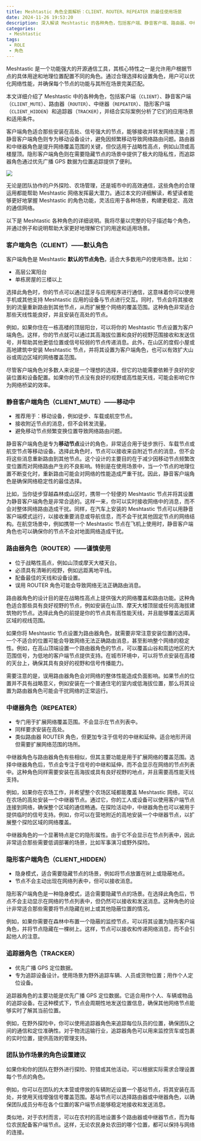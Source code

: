 ```yaml
---
title: Meshtastic 角色全面解析：CLIENT、ROUTER、REPEATER 的最佳使用场景
date: 2024-11-26 19:53:20
description: 深入解读 Meshtastic 的各种角色，包括客户端、静音客户端、路由器、中继器、隐形客户端和追踪器，帮助用户了解每种角色的功能及其适用场景，优化网状网络的性能与稳定性。
categories:
 - Meshtastic
tags:
 - ROLE
 - 角色
---
```


Meshtastic 是一个功能强大的开源通信工具，其核心特性之一是允许用户根据节点的具体用途和地理位置配置不同的角色。通过合理选择和设置角色，用户可以优化网络性能，并确保每个节点的功能与其所在场景完美匹配。

本文详细介绍了 Meshtastic 中的各种角色，包括客户端（`CLIENT`）、静音客户端（`CLIENT_MUTE`）、路由器（`ROUTER`）、中继器（`REPEATER`）、隐形客户端（`CLIENT_HIDDEN`）和追踪器（`TRACKER`），并结合实际案例分析了它们的应用场景和适用条件。

客户端角色适合那些安装在高处、信号强大的节点，能够接收并转发网络流量；而静音客户端角色则专为移动设备设计，避免因频繁移动导致网络路由问题。路由器和中继器角色是提升网络覆盖范围的关键，但仅适用于战略性高点，例如山顶或高楼屋顶。隐形客户端角色则在需要隐藏节点的场景中提供了极大的隐私性，而追踪器角色通过优先广播 GPS 数据为位置追踪提供了便利。

![](https://pole1.co.uk/meshtastic-roles/recomended-meshtastic-roles.png)

无论是团队协作的户外探险、农场管理，还是城市中的高效通信，这些角色的合理运用都能帮助 Meshtastic 网络发挥最大潜力。通过本文的详细解读，希望读者能够更好地掌握 Meshtastic 的角色功能，灵活应用于各种场景，构建更稳定、高效的通信网络。

以下是 Meshtastic 各种角色的详细说明。我将尽量以完整的句子描述每个角色，并通过例子和说明帮助大家更好地理解它们的用途和适用场景。

### 客户端角色（CLIENT）——默认角色

客户端角色是 Meshtastic **默认的节点角色**，适合大多数用户的使用场景。比如：

- 高层公寓阳台
- 单栋房屋的三楼以上

选择此角色时，你的节点可以通过蓝牙与应用程序进行通信，这意味着你可以使用手机或其他支持 Meshtastic 应用的设备与节点进行交互。同时，节点会将其接收到的流量重新路由到其他节点，从而扩展整个网络的覆盖范围。这种角色非常适合那些天线性能良好，并且安装在高处的节点。

例如，如果你住在一栋高楼的顶层阳台，可以将你的 Meshtastic 节点设置为客户端角色。这样，你的节点就可以通过其高海拔位置和良好的视野范围接收和发送信号，并帮助其他更低位置或信号较弱的节点传递消息。此外，在山区的度假小屋或高地建筑中安装 Meshtastic 节点，并将其设置为客户端角色，也可以有效扩大山谷或周边区域的网络覆盖范围。

尽管客户端角色对多数人来说是一个理想的选择，但它的功能需要依赖于良好的安装位置和设备配置。如果你的节点没有良好的视野或高性能天线，可能会影响它作为网络桥梁的效率。

### 静音客户端角色（CLIENT_MUTE）——移动中

- 推荐用于：移动设备，例如徒步、车载或航空节点。
- 接收附近节点的消息，但不会转发流量。
- 避免移动节点频繁变换位置导致网络路由问题。

静音客户端角色是专为**移动节点**设计的角色，非常适合用于徒步旅行、车载节点或航空节点等移动设备。选择此角色时，节点可以接收来自附近节点的消息，但不会将这些消息重新路由到其他节点。这个设计的主要目的在于减少因移动节点频繁改变位置而对网络路由产生的不良影响。特别是在使用场景中，当一个节点的地理位置不断变化时，重新路由可能会对网络的性能造成严重干扰。因此，静音客户端角色是确保网络稳定性的最佳选择。

比如，当你徒步穿越森林或山区时，携带一个轻便的 Meshtastic 节点并将其设置为静音客户端角色是非常合适的。这样一来，你可以实时接收网络中的消息，而不会对整体网络路由造成干扰。同样，在汽车上安装的 Meshtastic 节点可以用静音客户端模式运行，以接收重要消息或导航信息，而不会干扰其他固定节点的网络结构。在航空场景中，例如携带一个 Meshtastic 节点在飞机上使用时，静音客户端角色也可以确保你的节点不会对地面网络造成干扰。

### 路由器角色（ROUTER）——谨慎使用

- 位于战略性高点，例如山顶或摩天大楼天台。
- 必须具有清晰的视野，例如远距离地平线。
- 配备最佳的天线和设备设置。
- 误用 ROUTER 角色可能会导致网络无法正确路由消息。

路由器角色的设计目的是在战略性高点上提供强大的网络覆盖和路由功能。这种角色适合那些具有良好视野的节点，例如安装在山顶、摩天大楼顶层或任何高海拔建筑物的节点。选择此角色的前提是你的节点具有高性能天线，并且能够覆盖远距离区域的视线范围。

如果你将 Meshtastic 节点设置为路由器角色，就需要非常注意安装位置的选择。一个不适合的位置可能会导致网络无法正确路由消息，甚至影响整个网络的稳定性。例如，在高山顶端设置一个路由器角色的节点，可以覆盖山谷和周边地区的大范围信号，为低地的客户端节点提供支持。在城市环境中，可以将节点安装在高楼的天台上，确保其具有良好的视野和信号传播能力。

需要注意的是，误用路由器角色会对网络的整体性能造成负面影响。如果节点的位置并不具有战略意义，例如安装在一个普通住宅的室内或低海拔位置，那么将其设置为路由器角色可能会干扰网络的正常运行。

### 中继器角色（REPEATER）

- 专门用于扩展网络覆盖范围。不会显示在节点列表中。
- 同样要求安装在高处。
- 类似路由器 ROUTER 角色，但更加专注于信号的中继和延伸。适合地形开阔但需要扩展网络范围的场所。

中继器角色与路由器角色有些相似，但其主要功能是用于扩展网络的覆盖范围。选择中继器角色后，节点会专注于信号的中继和延伸，而不会显示在网络的节点列表中。这种角色同样需要安装在高海拔或具有良好视野的地点，并且需要高性能天线支持。

例如，如果你在农场工作，并希望整个农场区域都能覆盖 Meshtastic 网络，可以在农场的高处安装一个中继器节点。通过它，你的工人或设备可以使用客户端节点连接到网络，确保整个区域的通信畅通。在探险活动中，中继器角色也可以被用于提供临时的信号支持。例如，你可以在营地附近的高地安装一个中继器节点，以扩展整个探险区域的网络覆盖。

中继器角色的一个显著特点是它的隐形属性。由于它不会显示在节点列表中，因此非常适合那些需要低调部署的场景，比如军事演习或野外探险。

### 隐形客户端角色（CLIENT_HIDDEN）

- 隐身模式，适合需要隐藏节点的场景，例如将节点放置在树上或隐蔽地点。
- 节点不会主动出现在网络列表中，但可以接收消息。

隐形客户端角色是一种隐身模式，适合需要隐藏节点的场景。在选择此角色后，节点不会主动显示在网络的节点列表中，但仍然可以接收和发送消息。这种角色的设计非常适合那些需要将节点隐藏在树上或其他隐蔽位置的情况。

例如，如果你需要在森林中布置一个隐蔽的监控节点，可以将其设置为隐形客户端角色，并将节点隐藏在一棵树上。这样，节点可以接收和传递网络消息，而不会引起他人的注意。

### 追踪器角色（TRACKER）

- 优先广播 GPS 定位数据。
- 专为追踪设备设计。使用场景为野外追踪车辆、人员或货物位置；用作个人定位设备。

追踪器角色的主要功能是优先广播 GPS 定位数据。它适合用作个人、车辆或物品的追踪设备。在这种模式下，节点会周期性地发送位置信息，确保其他网络节点能够实时了解其当前位置。

例如，在野外探险中，你可以使用追踪器角色来追踪每位队员的位置，确保团队之间的通信和定位准确性。对于物流运输行业，追踪器角色可以用来监控货车或包裹的实时位置，提供高效的管理支持。

### 团队协作场景的角色设置建议

如果你和你的团队在野外进行探险、狩猎或其他活动，可以根据实际需求合理设置每个节点的角色。

例如，你可以在团队的大本营或停放的车辆附近设置一个基站节点，将其安装在高处，并使用天线增强信号覆盖范围。基站节点可以选择路由器或中继器角色，以确保团队成员分布在各个位置的客户端节点能够稳定地接收和发送消息。

类似地，对于农村而言，可以在农村的高地设置多个路由器或中继器节点，而为每位农民配备客户端节点。这样，无论农民身处农田的哪个位置，都可以保持与网络的连接。